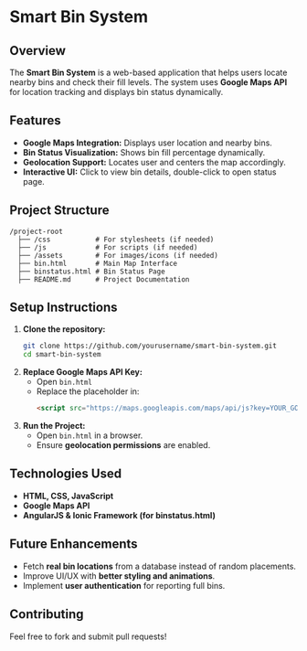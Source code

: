 # Smart Bin System

## Overview
The **Smart Bin System** is a web-based application that helps users locate nearby bins and check their fill levels. The system uses **Google Maps API** for location tracking and displays bin status dynamically.

## Features
- **Google Maps Integration:** Displays user location and nearby bins.
- **Bin Status Visualization:** Shows bin fill percentage dynamically.
- **Geolocation Support:** Locates user and centers the map accordingly.
- **Interactive UI:** Click to view bin details, double-click to open status page.

## Project Structure
```
/project-root
  ├── /css           # For stylesheets (if needed)
  ├── /js            # For scripts (if needed)
  ├── /assets        # For images/icons (if needed)
  ├── bin.html       # Main Map Interface
  ├── binstatus.html # Bin Status Page
  ├── README.md      # Project Documentation
```

## Setup Instructions
1. **Clone the repository:**
   ```sh
   git clone https://github.com/yourusername/smart-bin-system.git
   cd smart-bin-system
   ```
2. **Replace Google Maps API Key:**
   - Open `bin.html`
   - Replace the placeholder in:
     ```html
     <script src="https://maps.googleapis.com/maps/api/js?key=YOUR_GOOGLE_MAPS_API_KEY"></script>
     ```
3. **Run the Project:**
   - Open `bin.html` in a browser.
   - Ensure **geolocation permissions** are enabled.

## Technologies Used
- **HTML, CSS, JavaScript**
- **Google Maps API**
- **AngularJS & Ionic Framework (for binstatus.html)**

## Future Enhancements
- Fetch **real bin locations** from a database instead of random placements.
- Improve UI/UX with **better styling and animations**.
- Implement **user authentication** for reporting full bins.

## Contributing
Feel free to fork and submit pull requests!

